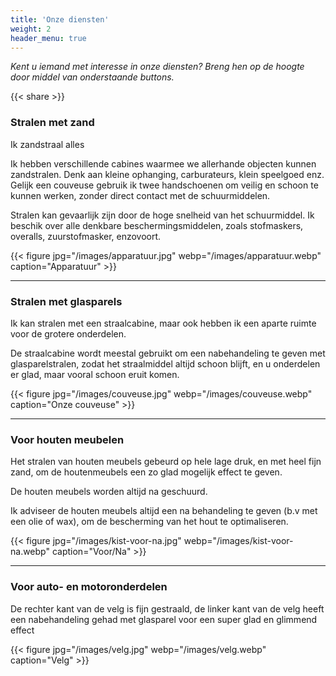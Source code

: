 ```yaml
---
title: 'Onze diensten'
weight: 2
header_menu: true
---
```


_Kent u iemand met interesse in onze diensten? Breng hen op de hoogte door middel van onderstaande buttons._

{{< share >}}

### Stralen met zand

Ik zandstraal alles

Ik hebben verschillende cabines waarmee we allerhande objecten kunnen zandstralen. Denk aan kleine ophanging, carburateurs, klein speelgoed enz. Gelijk een couveuse gebruik ik twee handschoenen om veilig en schoon te kunnen werken, zonder direct contact met de schuurmiddelen.

Stralen kan gevaarlijk zijn door de hoge snelheid van het schuurmiddel. Ik beschik over alle denkbare beschermingsmiddelen, zoals stofmaskers, overalls, zuurstofmasker, enzovoort.

{{< figure jpg="/images/apparatuur.jpg" webp="/images/apparatuur.webp" caption="Apparatuur" >}}

---

### Stralen met glasparels

Ik kan stralen met een straalcabine, maar ook hebben ik een aparte ruimte voor de grotere onderdelen.

De straalcabine wordt meestal gebruikt om een nabehandeling te geven met glasparelstralen, zodat het straalmiddel altijd schoon blijft, en u onderdelen er glad, maar vooral schoon eruit komen. 

{{< figure jpg="/images/couveuse.jpg" webp="/images/couveuse.webp" caption="Onze couveuse" >}}

---

### Voor houten meubelen

Het stralen van houten meubels gebeurd op hele lage druk, en met heel fijn zand, om de houtenmeubels een zo glad mogelijk effect te geven.

De houten meubels worden altijd na geschuurd.

Ik adviseer de houten meubels altijd een na behandeling te geven (b.v met een olie of wax), om de bescherming van het hout te optimaliseren.

{{< figure jpg="/images/kist-voor-na.jpg" webp="/images/kist-voor-na.webp" caption="Voor/Na" >}}

---

### Voor auto- en motoronderdelen

De rechter kant van de velg is fijn gestraald, de linker kant van de velg heeft een nabehandeling gehad met glasparel voor een super glad en glimmend effect 

{{< figure jpg="/images/velg.jpg" webp="/images/velg.webp" caption="Velg" >}}

